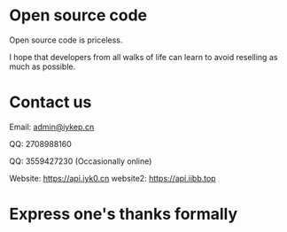 # Open source code


Open source code is priceless.

I hope that developers from all walks of life can learn to avoid reselling as much as possible.

# Contact us
Email: admin@iykep.cn

QQ: 2708988160

QQ: 3559427230 (Occasionally online)

Website: https://api.iyk0.cn
website2: https://api.iibb.top

# Express one's thanks formally

